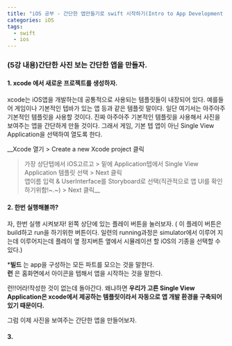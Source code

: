 ```yaml
---
title: "iOS 공부 - 간단한 앱만들기로 swift 시작하기(Intro to App Development with Swift)"
categories: iOS
tags:
  - swift
  - ios
---
```


### (5강 내용)간단한 사진 보는 간단한 앱을 만들자.

#### 1. xcode 에서 새로운 프로젝트를 생성하자.    

xcode는 iOS앱을 개발하는데 공통적으로 사용되는 템플릿들이 내장되어 있다. 예를들어 게임이나 기본적인 텝바가 있는 앱 등과 같은 템플릿 말이다. 일단 여기서는 아주아주 기본적인 템플릿을 사용할 것이다. 진짜 아주아주 기본적인 템플릿을 사용해서 사진을 보여주는 앱을 간단하게 만들 것이다. 그래서 게임, 기본 텝 앱이 아닌 Single View Application을 선택하여 열도록 한다.

__Xcode 열기 > Create a new Xcode project 클릭        
> 가장 상단텝에서 iOS고르고 > 밑에 Application텝에서 Single View Application 템플릿 선택 > Next 클릭        
> 앱이름 입력 & UserInterface를 Storyboard로 선택(직관적으로 앱 UI를 확인하기위함!~.~) > Next 클릭__         

#### 2. 한번 실행해볼까?     

자, 한번 실행 시켜보자! 왼쪽 상단에 있는 플레이 버튼을 눌러보자.
( 이 플레이 버튼은 build하고 run을 하기위한 버튼이다. 일련의 running과정은 simulator에서 이루어 지는데 이루어지는데 플레이 옆 정지버튼 옆에서 시뮬레이션 할 iOS의 기종을 선택할 수 있다.)      

\*__빌드__ 는 app을 구성하는 모든 파트를 모으는 것을 말한다.       
 __런__ 은 홈화면에서 아이콘을 텝해서 앱을 시작하는 것을 말한다.      

런!!어라!작성한 것이 없는데 돌아간다.
왜냐하면 __우리가 고른 Single View Application은 xcode에서 제공하는 템플릿이라서 자동으로 앱 개발 환경을 구축되어있기 때문이다.__      

그럼 이제 사진을 보여주는 간단한 앱을 만들어보자.            

#### 3.
